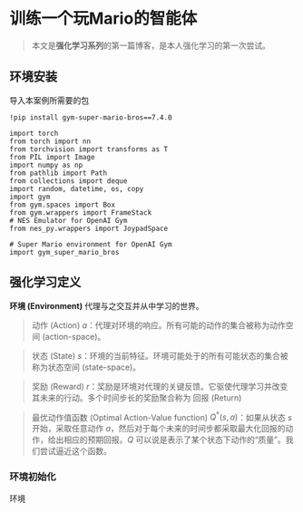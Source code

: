 

# 训练一个玩Mario的智能体
> 本文是**强化学习系列**的第一篇博客，是本人强化学习的第一次尝试。

## 环境安装

导入本案例所需要的包

`
!pip install gym-super-mario-bros==7.4.0
`

```
import torch
from torch import nn
from torchvision import transforms as T
from PIL import Image
import numpy as np
from pathlib import Path
from collections import deque
import random, datetime, os, copy
import gym
from gym.spaces import Box
from gym.wrappers import FrameStack
# NES Emulator for OpenAI Gym
from nes_py.wrappers import JoypadSpace

# Super Mario environment for OpenAI Gym
import gym_super_mario_bros
```

## 强化学习定义

**环境 (Environment)** 代理与之交互并从中学习的世界。

>动作 (Action) $a$：代理对环境的响应。所有可能的动作的集合被称为动作空间 (action-space)。

>状态 (State) $s$：环境的当前特征。环境可能处于的所有可能状态的集合被称为状态空间 (state-space)。

>奖励 (Reward) $r$：奖励是环境对代理的关键反馈。它驱使代理学习并改变其未来的行动。多个时间步长的奖励聚合称为 回报 (Return)

>最优动作值函数 (Optimal Action-Value function) $Q^*(s,a)$：如果从状态 $s$ 开始，采取任意动作 $a$，然后对于每个未来的时间步都采取最大化回报的动作，给出相应的预期回报。$Q$ 可以说是表示了某个状态下动作的“质量”。我们尝试逼近这个函数。

### 环境初始化

环境